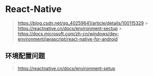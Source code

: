 # React-Native

> <https://blog.csdn.net/qq_40259641/article/details/100115329> > <https://reactnative.cn/docs/environment-sectup> > <https://docs.microsoft.com/zh-cn/windows/dev-environment/javascript/react-native-for-android>

## 环境配置问题

> <https://reactnative.cn/docs/environment-setup>
